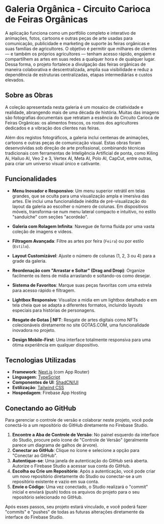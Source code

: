 # Galeria Orgânica - Circuito Carioca de Feiras Orgânicas

A aplicação funciona como um portfólio completo e interativo de animações, fotos, cartoons e outras peças de arte usadas para comunicação, publicidade e marketing de suporte às feiras orgânicas e suas famílias de agricultores. O objetivo é permitir que milhares de clientes — e também os próprios agricultores — tenham acesso rápido, engajem e compartilhem as artes em suas redes a qualquer hora e de qualquer lugar. Dessa forma, o projeto fortalece a divulgação das feiras orgânicas de maneira colaborativa e descentralizada, amplia sua visibilidade e reduz a dependência de estruturas centralizadas, etapas intermediárias e custos elevados.

## Sobre as Obras

A coleção apresentada nesta galeria é um mosaico de criatividade e realidade, abrangendo mais de uma década de história. Muitas das imagens são fotografias documentais que retratam a essência do Circuito Carioca de Feiras Orgânicas: os alimentos frescos, os rostos dos agricultores dedicados e a vibração dos clientes nas feiras.

Além dos registos fotográficos, a galeria inclui centenas de animações, cartoons e outras peças de comunicação visual. Estas obras foram desenvolvidas sob direção de arte profissional, combinando técnicas tradicionais com ferramentas de Inteligência Artificial de ponta, como Kiling Ai, Hailuo AI, Veo 2 e 3, Vertex AI, Meta AI, Polo AI, CapCut, entre outras, para criar um universo visual único e cativante.

## Funcionalidades

*   **Menu Inovador e Responsivo**: Um menu superior retrátil em telas grandes, que se oculta para uma visualização ampla e imersiva das artes. Ele inclui uma funcionalidade inédita de pré-visualização do layout da galeria ao escolher o número de colunas. Em dispositivos móveis, transforma-se num menu lateral compacto e intuitivo, no estilo "sanduíche" com seções "acordeão".

*   **Galeria com Rolagem Infinita**: Navegue de forma fluida por uma vasta coleção de imagens e vídeos.

*   **Filtragem Avançada**: Filtre as artes por feira (`Feira`) ou por estilo (`Estilo`).

*   **Layout Customizável**: Ajuste o número de colunas (1, 2, 3 ou 4) para a grade da galeria.

*   **Reordenação com "Arrastar e Soltar" (Drag and Drop)**: Organize facilmente os itens de mídia arrastando e soltando-os como desejar.

*   **Sistema de Favoritos**: Marque suas peças favoritas com uma estrela para acesso rápido e filtragem.

*   **Lightbox Responsivo**: Visualize a mídia em um lightbox detalhado e em tela cheia que se adapta a diferentes formatos, incluindo layouts especiais para histórias de personagens.

*   **Resgate de Gotas | NFT**: Resgate de artes digitais como NFTs colecionáveis diretamente no site GOTAS.COM, uma funcionalidade inovadora no projeto.

*   **Design Mobile-First**: Uma interface totalmente responsiva para uma ótima experiência em qualquer dispositivo.

## Tecnologias Utilizadas

*   **Framework**: [Next.js](https://nextjs.org/) (com App Router)
*   **Linguagem**: [TypeScript](https://www.typescriptlang.org/)
*   **Componentes de UI**: [ShadCN/UI](https://ui.shadcn.com/)
*   **Estilização**: [Tailwind CSS](https://tailwindcss.com/)
*   **Hospedagem**: Firebase App Hosting

## Conectando ao GitHub

Para gerenciar o controle de versão e colaborar neste projeto, você pode conectá-lo a um repositório do GitHub diretamente no Firebase Studio.

1.  **Encontre a Aba de Controle de Versão**: No painel esquerdo da interface do Studio, procure pelo ícone de "Controle de Versão" (geralmente parece um diagrama de galhos de árvore).
2.  **Conectar ao GitHub**: Clique no ícone e selecione a opção para "Conectar ao GitHub".
3.  **Autentique-se**: Uma janela de autenticação do GitHub será aberta. Autorize o Firebase Studio a acessar sua conta do GitHub.
4.  **Escolha ou Crie um Repositório**: Após a autenticação, você pode criar um novo repositório diretamente do Studio ou conectar-se a um repositório existente e vazio em sua conta.
5.  **Envie o Código**: Uma vez conectado, o Studio realizará o "commit" inicial e enviará (push) todos os arquivos do projeto para o seu repositório selecionado no GitHub.

Após esses passos, seu projeto estará vinculado, e você poderá fazer "commits" e "pushes" de todas as futuras alterações diretamente da interface do Firebase Studio.
